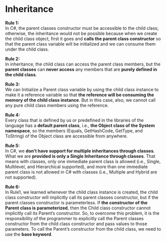 # Inheritance

<b>Rule 1:</b><br>
In C#, the parent classes constructor must be accessible to the child class; otherwise, the inheritance would not be possible because when we create the child class object, first it goes and <b>calls the parent class constructor</b> so that the parent class variable will be initialized and we can consume them under the child class.

<b>Rule 2:</b><br>
In inheritance, the child class can access the parent class members, but the <b>parent classes</b> can <b>never access</b> any members that are <b>purely defined in the child class</b>.

<b>Rule 3:</b><br>
We can Initialize a Parent class variable by using the child class instance to make it a reference variable so that <b>the reference will be consuming the memory of the child class instance</b>. But in this case, also, we cannot call any pure child class members using the reference.

<b>Rule 4:</b><br>
Every class that is defined by us or predefined in the libraries of the language has a <b>default parent class</b>, i.e., <b>the Object class of the System namespace</b>, so the members (Equals, GetHashCode, GetType, and ToString) of the Object class are accessible from anywhere.

<b>Rule 5:</b><br>
In C#, we <b>don’t have support for multiple inheritances through classes</b>. What we are <b>provided is only a Single Inheritance through classes</b>. That means with classes, only one immediate parent class is allowed (i.e., Single, Multilevel, and Hierarchical supported), and more than one immediate parent class is not allowed in C# with classes (i.e., Multiple and Hybrid are not supported).

<b>Rule 6:</b><br>
In Rule1, we learned whenever the child class instance is created, the child class constructor will implicitly call its parent classes constructor, but if the parent classes constructor is parameterless. If <b>the constructor of the Parent class is parameterized</b>, then the Child class constructor cannot implicitly call its Parent’s constructor. So, to overcome this problem, it is the responsibility of the programmer to explicitly call the Parent classes constructor from the child class constructor and pass values to those parameters. To call the Parent’s constructor from the child class, we need to use the <b>base keyword</b>.
